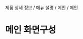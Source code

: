 <!--breadcrumb:제품 상세 정보 / 메뉴 설명 / 메인 / 메인--><span class="md-breadcrumb">제품 상세 정보 / 메뉴 설명 / 메인 / 메인</span>
# 메인 화면구성
